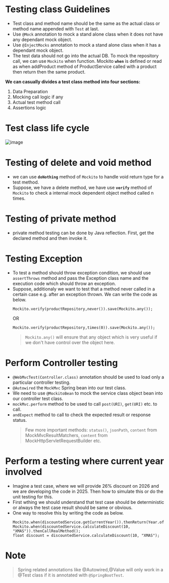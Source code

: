 # Testing class Guidelines
 - Test class and method name should be the same as the actual class or method name appended with `Test` at last.
 - Use `@Mock` annotation to mock a stand alone class when it does not have any dependant mock object.
 - Use `@InjectMocks` annotation to mock a stand alone class when it has a dependant mock object.
- The test data should not go into the actual DB. To mock the repository call, we can use `Mockito` when function.
Mockito **`when`** is defined or read as when addProduct method of ProductService called with a product then return then the same product.

**We can casually divides a test class method into four sections:**
1. Data Preparation
2. Mocking call logic if any
3. Actual test method call
4. Assertions logic

# Test class life cycle

![image](https://github.com/user-attachments/assets/109a3206-acd7-4789-846d-c83075db4da8)


# Testing of delete and void method
- we can use **`doNothing`** method of `Mockito` to handle void return type for a test method.
- Suppose, we have a delete method, we have use **`verify`** method of `Mockito` to check a internal mock dependent object method called n times.

# Testing of private method
- private method testing can be done by Java reflection. First, get the declared method and then invoke it.

# Testing Exception
- To test a method should throw exception condition, we should use `assertThrows` method and pass the Exception class name and the execution code which should throw an exception.
- Suppose, additionaly we want to test that a method never called in a certain case e.g. after an exception thrown. We can write the code as below.
  ```
  Mockito.verify(productRepository,never()).save(Mockito.any());
  ```
  OR
  ```
  Mockito.verify(productRepository,times(0)).save(Mockito.any());
  ```
  > `Mockito.any()` will ensure that any object which is very useful if we don't have control over the object here.
# Perform Controller testing
- `@WebMvcTest(Controller.class)` annotation should be used to load only a particular controller testing.
- `@Autowired` the `MockMvc` Spring bean into our test class.
- We need to use `@MockitoBean` to mock the service class object bean into our controller test class.
- `mockMvc.perform` method to be used to call `post(URI)`, `get(URI)` etc. to call.
- `andExpect` method to call to check the expected result or response status.
  > Few more important methods: `status()`, `jsonPath`, `content` from MockMvcResultMatchers, `content` from MockHttpServletRequestBuilder etc.
  
# Perform a testing where current year involved
- Imagine a test case, where we will provide 26% discount on 2026 and we are developing the code in 2025. Then how to simulate this or do the unit testing for this.
- First wthing we should understand that test case should be deterministic or always the test case result should be same or obvious.
- One way to resolve this by writing the code as below.
  ```
  Mockito.when(discountedService.getCurrentYear()).thenReturn(Year.of(2026));
  Mockito.when(discountedService.calculateDiscount(10, "XMAS")).thenCallRealMethod();
  float discount = discountedService.calculateDiscount(10, "XMAS");
  ```

# Note
> Spring related annotations like @Autowired,@Value will only work in a @Test class if it is annotated with `@SpringBootTest`.
